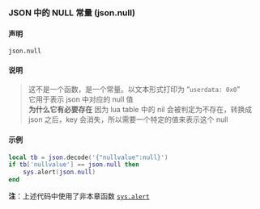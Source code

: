 ### JSON 中的 NULL 常量 (**json\.null**)


#### 声明
```
json.null
```


#### 说明
> 这不是一个函数，是一个常量。以文本形式打印为 “`userdata: 0x0`”  
> 它用于表示 json 中对应的 null 值  
> **为什么它有必要存在** 因为 lua table 中的 nil 会被判定为不存在，转换成 json 之后，key 会消失，所以需要一个特定的值来表示这个 null  


#### 示例  
```lua
local tb = json.decode('{"nullvalue":null}')
if tb['nullvalue'] == json.null then
    sys.alert(json.null)
end
```
**注**：上述代码中使用了非本章函数 [`sys.alert`](/Handbook/sys/sys.alert.md)

